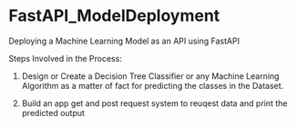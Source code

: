 # FastAPI_ModelDeployment
Deploying a Machine Learning Model as an API using FastAPI

Steps Involved in the Process:

1. Design or Create a Decision Tree Classifier or any Machine Learning Algorithm as a matter of fact for predicting the classes in the Dataset.

2. Build an app get and post request system to reuqest data and print the predicted output
